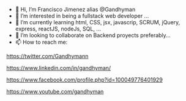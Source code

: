 - 👋 Hi, I’m  Francisco Jimenez alias @Gandhyman
- 👀 I’m interested in being a fullstack web developer ...
- 🌱 I’m currently learning html, CSS, jsx, javascrip, SCRUM, jQuery, express, reactJS, nodeJs, SQL, ...
- 💞️ I’m looking to collaborate on Backend proyects preferably...
- 📫 How to reach me:

https://twitter.com/Gandhymann

https://www.linkedin.com/in/gandhyman/

https://www.facebook.com/profile.php?id=100049776401929

https://www.youtube.com/gandhyman

